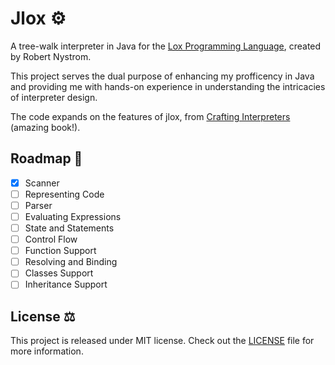 # Jlox ⚙️

A tree-walk interpreter in Java for the [Lox Programming Language](https://craftinginterpreters.com/the-lox-language.html), created by Robert Nystrom.

This project serves the dual purpose of enhancing my profficency in Java and providing me with hands-on experience in understanding the intricacies of interpreter design.

The code expands on the features of jlox, from [Crafting Interpreters](https://craftinginterpreters.com/) (amazing book!).

## Roadmap 📝

-   [x] Scanner
-   [ ] Representing Code
-   [ ] Parser
-   [ ] Evaluating Expressions
-   [ ] State and Statements
-   [ ] Control Flow
-   [ ] Function Support
-   [ ] Resolving and Binding
-   [ ] Classes Support
-   [ ] Inheritance Support

## License ⚖️

This project is released under MIT license. Check out the [LICENSE](LICENSE) file for more information.